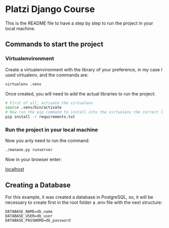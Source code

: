 # Platzi Django Course

This is the README file to have a step by step to run the project in your local machine.

## Commands to start the project

### Virtualenvironment

Create a virtualenvironment with the library of your preference, in my case I used virtualenv, and the commands are:

```bash
virtualenv .venv
```

Once created, you will need to add the actual libraries to run the project:

```bash
# First of all, activate the virtualenv
source .venv/bin/activate
# Now run the pip command to install into the virtualenv the correct libraries
pip install -r requirements.txt
```

### Run the project in your local machine

Now you anly need to run the command:

```bash
./manane.py runserver
```

Now in your browser enter:

[localhost](http://localhost:8000)

## Creating a Database

For this example, it was created a database in PostgreSQL, so, it will be necessary to create first in the root folder a .env file with the next structure:

```env
DATABASE_NAME=db_name
DATABASE_USER=db_user
DATABASE_PASSWORD=db_password
```
